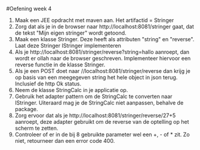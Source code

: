 #Oefening week 4

1. Maak een JEE opdracht met maven aan. Het artifactid = Stringer
2. Zorg dat als je in de browser naar http://localhost:8081/stringer gaat, dat de tekst "Mijn eigen stringer" wordt getoond.
3. Maak een klasse Stringer. Deze heeft als attributen "string" en "reverse". Laat deze Stringer IStringer implementeren
4. Als je http://localhost:8081/stringer/reverse?string=hallo aanroept, dan wordt er ollah naar de browser geschreven. Implementeer hiervoor een reverse functie in de klasse Stringer.
5. Als je een POST doet naar //localhost:8081/stringer/reverse dan krijg je op basis van een meegegeven string het hele object in json terug. Inclusief de http Ok status.
6. Neem de klasse StringCalc in je applicatie op.
7. Gebruik het adapter pattern om de StringCalc te converten naar IStringer. Uiteraard mag je de StringCalc niet aanpassen, behalve de package.
8. Zorg ervoor dat als je http://localhost:8081/stringer/reverse/27+5 aanroept, deze adapter gebruikt om de reverse van de optelling op het scherm te zetten.
9. Controleer of er in de bij 8 gebruikte parameter wel een +, - of * zit. Zo niet, retourneer dan een error code 400.